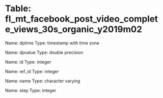 Table: fl_mt_facebook_post_video_complete_views_30s_organic_y2019m02
====================================================================

Name: dptime
Type: timestamp with time zone

Name: dpvalue
Type: double precision

Name: id
Type: integer

Name: ref_id
Type: integer

Name: name
Type: character varying

Name: step
Type: integer

